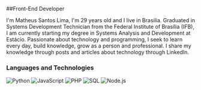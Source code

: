 ##Front-End Developer

I'm Matheus Santos Lima, I'm 29 years old and I live in Brasilia. Graduated in Systems Development Technician from the Federal Institute of Brasília (IFB), I am currently starting my degree in Systems Analysis and Development at Estácio. Passionate about technology and programming, I seek to learn every day, build knowledge, grow as a person and professional. I share my knowledge through posts and articles about technology through LinkedIn.

### Languages and Technologies
![Python](https://img.shields.io/badge/-Python-000?&logo=Python)
![JavaScript](https://img.shields.io/badge/-JavaScript-000?&logo=JavaScript)
![PHP](https://img.shields.io/badge/-PHP-000?&logo=PHP)
![SQL](https://img.shields.io/badge/-SQL-000?&logo=MySQL)
![Node.js](https://img.shields.io/badge/-Node.js-000?&logo=node.js)












